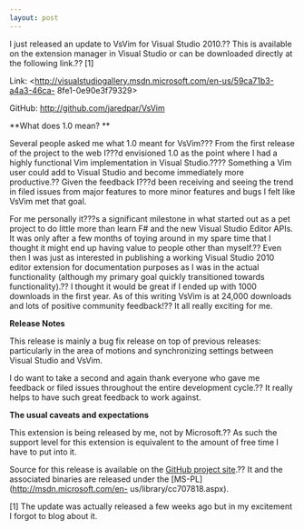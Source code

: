 ```yaml
---
layout: post
---
```

I just released an update to VsVim for Visual Studio 2010.?? This is available
on the extension manager in Visual Studio or can be downloaded directly at the
following link.?? [1]

Link: <http://visualstudiogallery.msdn.microsoft.com/en-us/59ca71b3-a4a3-46ca-
8fe1-0e90e3f79329>

GitHub: <http://github.com/jaredpar/VsVim>

**What does 1.0 mean? **

Several people asked me what 1.0 meant for VsVim??? From the first release of
the project to the web I???d envisioned 1.0 as the point where I had a highly
functional Vim implementation in Visual Studio.???? Something a Vim user could
add to Visual Studio and become immediately more productive.?? Given the
feedback I???d been receiving and seeing the trend in filed issues from major
features to more minor features and bugs I felt like VsVim met that goal.

For me personally it???s a significant milestone in what started out as a pet
project to do little more than learn F# and the new Visual Studio Editor APIs.
It was only after a few months of toying around in my spare time that I
thought it might end up having value to people other than myself.?? Even then I
was just as interested in publishing a working Visual Studio 2010 editor
extension for documentation purposes as I was in the actual functionality
(although my primary goal quickly transitioned towards functionality).?? I
thought it would be great if I ended up with 1000 downloads in the first year.
As of this writing VsVim is at 24,000 downloads and lots of positive community
feedback!?? It all really exciting for me.

**Release Notes**

This release is mainly a bug fix release on top of previous releases:
particularly in the area of motions and synchronizing settings between Visual
Studio and VsVim.

I do want to take a second and again thank everyone who gave me feedback or
filed issues throughout the entire development cycle.?? It really helps to have
such great feedback to work against.

**The usual caveats and expectations**

This extension is being released by me, not by Microsoft.?? As such the support
level for this extension is equivalent to the amount of free time I have to
put into it.

Source for this release is available on the [GitHub project
site](http://github.com/jaredpar/VsVim).?? It and the associated binaries are
released under the [MS-PL](http://msdn.microsoft.com/en-
us/library/cc707818.aspx).

[1] The update was actually released a few weeks ago but in my excitement I
forgot to blog about it.

